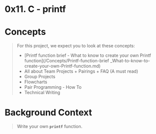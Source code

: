 # 0x11. C - printf

# Concepts
> For this project, we expect you to look at these concepts:
> * [Printf function brief - What to know to create your own Printf function](/Concepts/Printf-function-brief _What-to-know-to-create-your-own-Printf-function.md)
> * All about Team Projects + Pairings + FAQ (A must read)
> * Group Projects
> * Flowcharts
> * Pair Programming - How To
> * Technical Writing

# Background Context
> Write your own **`printf`** function.

